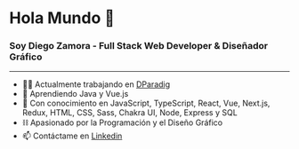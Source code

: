 <h1 >Hola Mundo 👋</h1>
<h3 >Soy Diego Zamora - Full Stack Web Developer & Diseñador Gráfico</h3>

<hr/>

- 👨‍💻 Actualmente trabajando en <a href='https://www.dparadig.com/'>DParadig</a>
- 🌱 Aprendiendo Java y Vue.js
- 💬 Con conocimiento en JavaScript, TypeScript, React, Vue, Next.js, Redux, HTML, CSS, Sass, Chakra UI, Node, Express y SQL
- ⛓  Apasionado por la Programación y el Diseño Gráfico
- 📫 Contáctame en <a href="https://www.linkedin.com/in/diegozestudio/" >Linkedin</a>
